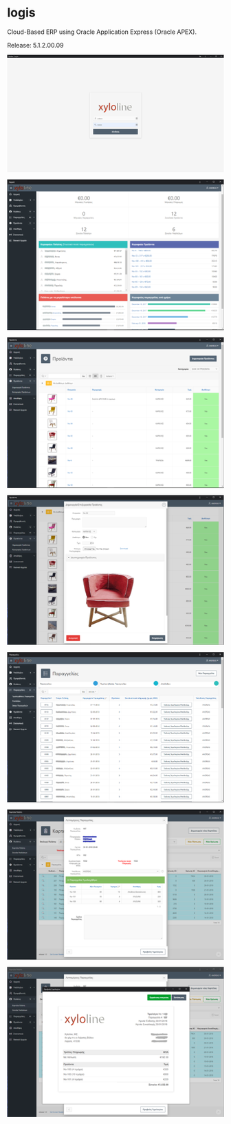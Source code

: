 # logis
Cloud-Based ERP using Oracle Application Express (Oracle APEX).

Release: 5.1.2.00.09


![alt text](https://raw.githubusercontent.com/akampakos/logis/master/example_images/login.PNG)


![alt text](https://raw.githubusercontent.com/akampakos/logis/master/example_images/main.png)


![alt text](https://raw.githubusercontent.com/akampakos/logis/master/example_images/products.PNG)

![alt text](https://raw.githubusercontent.com/akampakos/logis/master/example_images/single_product.PNG)

![alt text](https://raw.githubusercontent.com/akampakos/logis/master/example_images/orders.png)

![alt text](https://raw.githubusercontent.com/akampakos/logis/master/example_images/order_detail.png)

![alt text](https://raw.githubusercontent.com/akampakos/logis/master/example_images/invoice.png)

